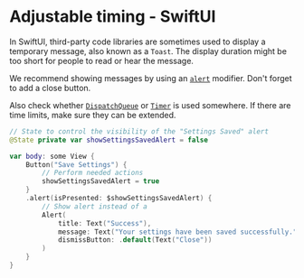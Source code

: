 # Adjustable timing - SwiftUI

In SwiftUI, third-party code libraries are sometimes used to display a temporary message, also known as a `Toast`. The display duration might be too short for people to read or hear the message.

We recommend showing messages by using an [`alert`](https://developer.apple.com/documentation/swiftui/view/alert(_:ispresented:presenting:actions:)-4rhk6) modifier. Don't forget to add a close button.

Also check whether [`DispatchQueue`](https://developer.apple.com/documentation/dispatch/dispatchqueue) or [`Timer`](https://developer.apple.com/documentation/foundation/timer) is used somewhere. If there are time limits, make sure they can be extended.

```swift
// State to control the visibility of the "Settings Saved" alert
@State private var showSettingsSavedAlert = false

var body: some View {
    Button("Save Settings") {
        // Perform needed actions
        showSettingsSavedAlert = true
    }
    .alert(isPresented: $showSettingsSavedAlert) {
        // Show alert instead of a
        Alert(
            title: Text("Success"),
            message: Text("Your settings have been saved successfully."),
            dismissButton: .default(Text("Close"))
        )
    }
}
```
